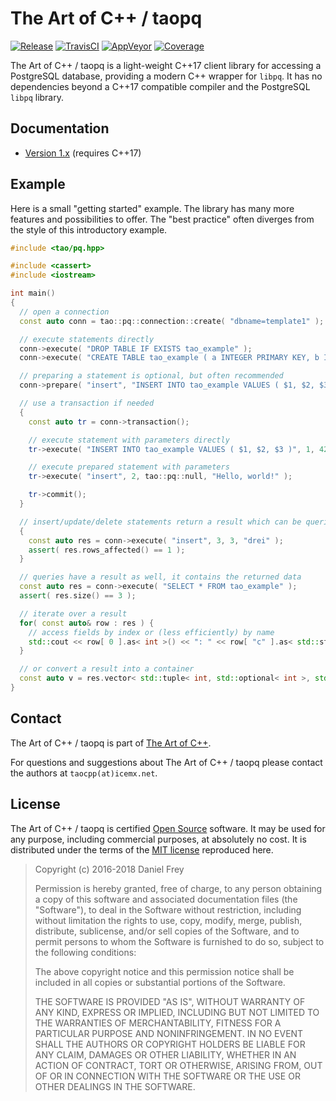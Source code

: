 # The Art of C++ / taopq

[![Release](https://img.shields.io/github/release/taocpp/taopq.svg)](https://github.com/taocpp/taopq/releases/latest)
[![TravisCI](https://travis-ci.org/taocpp/taopq.svg)](https://travis-ci.org/taocpp/taopq)
[![AppVeyor](https://ci.appveyor.com/api/projects/status/github/taocpp/taopq?svg=true)](https://ci.appveyor.com/project/taocpp/taopq)
[![Coverage](https://img.shields.io/coveralls/taocpp/taopq.svg)](https://coveralls.io/github/taocpp/taopq)

The Art of C++ / taopq is a light-weight C++17 client library for accessing a PostgreSQL database, providing a modern C++ wrapper for `libpq`.
It has no dependencies beyond a C++17 compatible compiler and the PostgreSQL `libpq` library.

## Documentation

 * [Version 1.x](doc/README.md) (requires C++17)

## Example

Here is a small "getting started" example.
The library has many more features and possibilities to offer.
The "best practice" often diverges from the style of this introductory example.

```c++
#include <tao/pq.hpp>

#include <cassert>
#include <iostream>

int main()
{
  // open a connection
  const auto conn = tao::pq::connection::create( "dbname=template1" );

  // execute statements directly
  conn->execute( "DROP TABLE IF EXISTS tao_example" );
  conn->execute( "CREATE TABLE tao_example ( a INTEGER PRIMARY KEY, b INTEGER, c TEXT NOT NULL )" );

  // preparing a statement is optional, but often recommended
  conn->prepare( "insert", "INSERT INTO tao_example VALUES ( $1, $2, $3 )" );

  // use a transaction if needed
  {
    const auto tr = conn->transaction();

    // execute statement with parameters directly
    tr->execute( "INSERT INTO tao_example VALUES ( $1, $2, $3 )", 1, 42, "foo" );

    // execute prepared statement with parameters
    tr->execute( "insert", 2, tao::pq::null, "Hello, world!" );

    tr->commit();
  }

  // insert/update/delete statements return a result which can be queried for the rows affected
  {
    const auto res = conn->execute( "insert", 3, 3, "drei" );
    assert( res.rows_affected() == 1 );
  }

  // queries have a result as well, it contains the returned data
  const auto res = conn->execute( "SELECT * FROM tao_example" );
  assert( res.size() == 3 );

  // iterate over a result
  for( const auto& row : res ) {
    // access fields by index or (less efficiently) by name
    std::cout << row[ 0 ].as< int >() << ": " << row[ "c" ].as< std::string >() << std::endl;
  }

  // or convert a result into a container
  const auto v = res.vector< std::tuple< int, std::optional< int >, std::string > >();
}
```

## Contact

The Art of C++ / taopq is part of [The Art of C++].

For questions and suggestions about The Art of C++ / taopq please contact the authors at `taocpp(at)icemx.net`.

## License

The Art of C++ / taopq is certified [Open Source](http://www.opensource.org/docs/definition.html) software.
It may be used for any purpose, including commercial purposes, at absolutely no cost.
It is distributed under the terms of the [MIT license](http://www.opensource.org/licenses/mit-license.html) reproduced here.

> Copyright (c) 2016-2018 Daniel Frey
>
> Permission is hereby granted, free of charge, to any person obtaining a copy of this software and associated documentation files (the "Software"), to deal in the Software without restriction, including without limitation the rights to use, copy, modify, merge, publish, distribute, sublicense, and/or sell copies of the Software, and to permit persons to whom the Software is furnished to do so, subject to the following conditions:
>
> The above copyright notice and this permission notice shall be included in all copies or substantial portions of the Software.
>
> THE SOFTWARE IS PROVIDED "AS IS", WITHOUT WARRANTY OF ANY KIND, EXPRESS OR IMPLIED, INCLUDING BUT NOT LIMITED TO THE WARRANTIES OF MERCHANTABILITY, FITNESS FOR A PARTICULAR PURPOSE AND NONINFRINGEMENT. IN NO EVENT SHALL THE AUTHORS OR COPYRIGHT HOLDERS BE LIABLE FOR ANY CLAIM, DAMAGES OR OTHER LIABILITY, WHETHER IN AN ACTION OF CONTRACT, TORT OR OTHERWISE, ARISING FROM, OUT OF OR IN CONNECTION WITH THE SOFTWARE OR THE USE OR OTHER DEALINGS IN THE SOFTWARE.

[The Art of C++]: https://taocpp.github.io/
